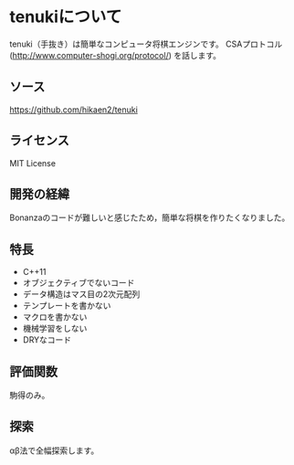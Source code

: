 # tenukiについて
tenuki（手抜き）は簡単なコンピュータ将棋エンジンです。
CSAプロトコル (http://www.computer-shogi.org/protocol/) を話します。

## ソース
https://github.com/hikaen2/tenuki

## ライセンス
MIT License

## 開発の経緯
Bonanzaのコードが難しいと感じたため，簡単な将棋を作りたくなりました。

## 特長
- C++11
- オブジェクティブでないコード
- データ構造はマス目の2次元配列
- テンプレートを書かない
- マクロを書かない
- 機械学習をしない
- DRYなコード

## 評価関数
駒得のみ。

## 探索
αβ法で全幅探索します。
